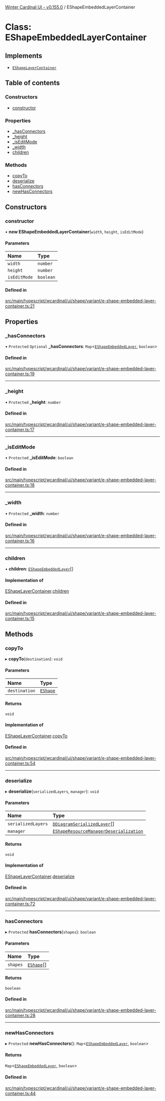 [Winter Cardinal UI - v0.155.0](../index.md) / EShapeEmbeddedLayerContainer

# Class: EShapeEmbeddedLayerContainer

## Implements

- [`EShapeLayerContainer`](../interfaces/EShapeLayerContainer.md)

## Table of contents

### Constructors

- [constructor](EShapeEmbeddedLayerContainer.md#constructor)

### Properties

- [\_hasConnectors](EShapeEmbeddedLayerContainer.md#_hasconnectors)
- [\_height](EShapeEmbeddedLayerContainer.md#_height)
- [\_isEditMode](EShapeEmbeddedLayerContainer.md#_iseditmode)
- [\_width](EShapeEmbeddedLayerContainer.md#_width)
- [children](EShapeEmbeddedLayerContainer.md#children)

### Methods

- [copyTo](EShapeEmbeddedLayerContainer.md#copyto)
- [deserialize](EShapeEmbeddedLayerContainer.md#deserialize)
- [hasConnectors](EShapeEmbeddedLayerContainer.md#hasconnectors)
- [newHasConnectors](EShapeEmbeddedLayerContainer.md#newhasconnectors)

## Constructors

### constructor

• **new EShapeEmbeddedLayerContainer**(`width`, `height`, `isEditMode`)

#### Parameters

| Name | Type |
| :------ | :------ |
| `width` | `number` |
| `height` | `number` |
| `isEditMode` | `boolean` |

#### Defined in

[src/main/typescript/wcardinal/ui/shape/variant/e-shape-embedded-layer-container.ts:21](https://github.com/winter-cardinal/winter-cardinal-ui/blob/v0.155.0/src/main/typescript/wcardinal/ui/shape/variant/e-shape-embedded-layer-container.ts#L21)

## Properties

### \_hasConnectors

• `Protected` `Optional` **\_hasConnectors**: `Map`<[`EShapeEmbeddedLayer`](EShapeEmbeddedLayer.md), `boolean`\>

#### Defined in

[src/main/typescript/wcardinal/ui/shape/variant/e-shape-embedded-layer-container.ts:19](https://github.com/winter-cardinal/winter-cardinal-ui/blob/v0.155.0/src/main/typescript/wcardinal/ui/shape/variant/e-shape-embedded-layer-container.ts#L19)

___

### \_height

• `Protected` **\_height**: `number`

#### Defined in

[src/main/typescript/wcardinal/ui/shape/variant/e-shape-embedded-layer-container.ts:17](https://github.com/winter-cardinal/winter-cardinal-ui/blob/v0.155.0/src/main/typescript/wcardinal/ui/shape/variant/e-shape-embedded-layer-container.ts#L17)

___

### \_isEditMode

• `Protected` **\_isEditMode**: `boolean`

#### Defined in

[src/main/typescript/wcardinal/ui/shape/variant/e-shape-embedded-layer-container.ts:18](https://github.com/winter-cardinal/winter-cardinal-ui/blob/v0.155.0/src/main/typescript/wcardinal/ui/shape/variant/e-shape-embedded-layer-container.ts#L18)

___

### \_width

• `Protected` **\_width**: `number`

#### Defined in

[src/main/typescript/wcardinal/ui/shape/variant/e-shape-embedded-layer-container.ts:16](https://github.com/winter-cardinal/winter-cardinal-ui/blob/v0.155.0/src/main/typescript/wcardinal/ui/shape/variant/e-shape-embedded-layer-container.ts#L16)

___

### children

• **children**: [`EShapeEmbeddedLayer`](EShapeEmbeddedLayer.md)[]

#### Implementation of

[EShapeLayerContainer](../interfaces/EShapeLayerContainer.md).[children](../interfaces/EShapeLayerContainer.md#children)

#### Defined in

[src/main/typescript/wcardinal/ui/shape/variant/e-shape-embedded-layer-container.ts:15](https://github.com/winter-cardinal/winter-cardinal-ui/blob/v0.155.0/src/main/typescript/wcardinal/ui/shape/variant/e-shape-embedded-layer-container.ts#L15)

## Methods

### copyTo

▸ **copyTo**(`destination`): `void`

#### Parameters

| Name | Type |
| :------ | :------ |
| `destination` | [`EShape`](../interfaces/EShape.md) |

#### Returns

`void`

#### Implementation of

[EShapeLayerContainer](../interfaces/EShapeLayerContainer.md).[copyTo](../interfaces/EShapeLayerContainer.md#copyto)

#### Defined in

[src/main/typescript/wcardinal/ui/shape/variant/e-shape-embedded-layer-container.ts:54](https://github.com/winter-cardinal/winter-cardinal-ui/blob/v0.155.0/src/main/typescript/wcardinal/ui/shape/variant/e-shape-embedded-layer-container.ts#L54)

___

### deserialize

▸ **deserialize**(`serializedLayers`, `manager`): `void`

#### Parameters

| Name | Type |
| :------ | :------ |
| `serializedLayers` | [`DDiagramSerializedLayer`](../interfaces/DDiagramSerializedLayer.md)[] |
| `manager` | [`EShapeResourceManagerDeserialization`](EShapeResourceManagerDeserialization.md) |

#### Returns

`void`

#### Implementation of

[EShapeLayerContainer](../interfaces/EShapeLayerContainer.md).[deserialize](../interfaces/EShapeLayerContainer.md#deserialize)

#### Defined in

[src/main/typescript/wcardinal/ui/shape/variant/e-shape-embedded-layer-container.ts:72](https://github.com/winter-cardinal/winter-cardinal-ui/blob/v0.155.0/src/main/typescript/wcardinal/ui/shape/variant/e-shape-embedded-layer-container.ts#L72)

___

### hasConnectors

▸ `Protected` **hasConnectors**(`shapes`): `boolean`

#### Parameters

| Name | Type |
| :------ | :------ |
| `shapes` | [`EShape`](../interfaces/EShape.md)[] |

#### Returns

`boolean`

#### Defined in

[src/main/typescript/wcardinal/ui/shape/variant/e-shape-embedded-layer-container.ts:28](https://github.com/winter-cardinal/winter-cardinal-ui/blob/v0.155.0/src/main/typescript/wcardinal/ui/shape/variant/e-shape-embedded-layer-container.ts#L28)

___

### newHasConnectors

▸ `Protected` **newHasConnectors**(): `Map`<[`EShapeEmbeddedLayer`](EShapeEmbeddedLayer.md), `boolean`\>

#### Returns

`Map`<[`EShapeEmbeddedLayer`](EShapeEmbeddedLayer.md), `boolean`\>

#### Defined in

[src/main/typescript/wcardinal/ui/shape/variant/e-shape-embedded-layer-container.ts:44](https://github.com/winter-cardinal/winter-cardinal-ui/blob/v0.155.0/src/main/typescript/wcardinal/ui/shape/variant/e-shape-embedded-layer-container.ts#L44)
